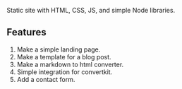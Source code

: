 Static site with HTML, CSS, JS, and simple Node libraries.

## Features
1. Make a simple landing page.
2. Make a template for a blog post.
3. Make a markdown to html converter.
4. Simple integration for convertkit. 
5. Add a contact form.
